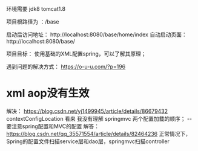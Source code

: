 环境需要
jdk8
tomcat1.8

项目根路径为 ：/base

启动后访问地址：
http://localhost:8080/base/home/index
自动启动页面：
http://localhost:8080/base/

项目目标：
使用基础的XML配置spring，可以了解其原理；


遇到问题的解决方式：
https://o-u-u.com/?p=196

# xml aop没有生效
解决：
https://blog.csdn.net/yj1499945/article/details/86679432
contextConfigLocation 看来 我没有理解 springmvc 两个配置加载的顺序；
-- 要注意spring配置和MVC的配置
解答： https://blog.csdn.net/qq_35571554/article/details/82464236
正常情况下，Spring的配置文件扫描service层和dao层，springmvc扫描controller
